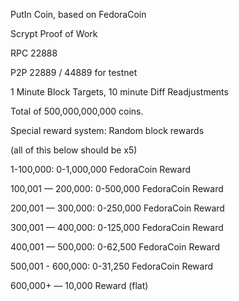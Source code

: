PutIn Coin, based on FedoraCoin

Scrypt Proof of Work

RPC 22888

P2P 22889 / 44889 for testnet

1 Minute Block Targets, 10 minute Diff Readjustments

Total of 500,000,000,000 coins. 

Special reward system: Random block rewards

(all of this below should be x5)

1-100,000: 0-1,000,000 FedoraCoin Reward 

100,001 — 200,000: 0-500,000 FedoraCoin Reward 

200,001 — 300,000: 0-250,000 FedoraCoin Reward 

300,001 — 400,000: 0-125,000 FedoraCoin Reward 

400,001 — 500,000: 0-62,500 FedoraCoin Reward 

500,001 - 600,000: 0-31,250 FedoraCoin Reward

600,000+ — 10,000 Reward (flat)
